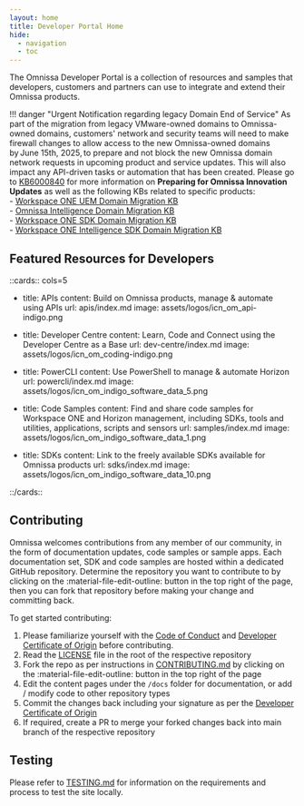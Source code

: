 ```yaml
---
layout: home
title: Developer Portal Home
hide:
  - navigation
  - toc
---
```


The Omnissa Developer Portal is a collection of resources and samples that developers, customers and partners can use to integrate and extend their Omnissa products.

!!! danger "Urgent Notification regarding legacy Domain End of Service"
    As part of the migration from legacy VMware-owned domains to Omnissa-owned domains, customers' network and security teams will need to make firewall changes to allow access to the new Omnissa-owned domains by June 15th, 2025, to prepare and not block the new Omnissa domain network requests in upcoming product and service updates.  This will also impact any API-driven tasks or automation that has been created.  Please go to [KB6000840](https://kb.omnissa.com/s/article/6000840) for more information on **Preparing for Omnissa Innovation Updates** as well as the following KBs related to specific products:  
    - [Workspace ONE UEM Domain Migration KB](https://kb.omnissa.com/s/article/6000867)  
    - [Omnissa Intelligence Domain Migration KB](https://kb.omnissa.com/s/article/6000876)  
    - [Workspace ONE SDK Domain Migration KB](https://kb.omnissa.com/s/article/6000872)  
    - [Workspace ONE Intelligence SDK Domain Migration KB](https://kb.omnissa.com/s/article/6000882)  

## Featured Resources for Developers

::cards:: cols=5

- title: APIs
  content: Build on Omnissa products, manage & automate using APIs
  url: apis/index.md
  image: assets/logos/icn_om_api-indigo.png

- title: Developer Centre
  content: Learn, Code and Connect using the Developer Centre as a Base
  url: dev-centre/index.md
  image: assets/logos/icn_om_coding-indigo.png

- title: PowerCLI
  content: Use PowerShell to manage & automate Horizon
  url: powercli/index.md
  image: assets/logos/icn_om_indigo_software_data_5.png

- title: Code Samples
  content: Find and share code samples for Workspace ONE and Horizon management, including SDKs, tools and utilities, applications, scripts and sensors
  url: samples/index.md
  image: assets/logos/icn_om_indigo_software_data_1.png

- title: SDKs
  content: Link to the freely available SDKs available for Omnissa products
  url: sdks/index.md
  image: assets/logos/icn_om_indigo_software_data_10.png

::/cards::

<!-- - title: Terraform
  content: Infrastructure as code for Omnissa Products
  url: terraform/index.md
  image: assets/logos/HashiCorpTerraform-logo.png -->

## Contributing

Omnissa welcomes contributions from any member of our community, in the form of documentation updates, code samples or sample apps. Each documentation set, SDK and code samples are hosted within a dedicated GitHub repository. Determine the repository you want to contribute to by clicking on the :material-file-edit-outline: button in the top right of the page, then you can fork that repository before making your change and committing back.

To get started contributing:

1. Please familiarize yourself with the [Code of Conduct](https://github.com/euc-dev/.github/blob/main/CODE_OF_CONDUCT.md) and [Developer Certificate of Origin](https://github.com/euc-dev/.github/blob/main/Developer%20Certificate%20of%20Origin.md) before contributing.
2. Read the [LICENSE](https://github.com/euc-dev/euc-dev/blob/main/LICENSE) file in the root of the respective repository
3. Fork the repo as per instructions in [CONTRIBUTING.md](https://github.com/euc-dev/.github/blob/main/CONTRIBUTING.md) by clicking on the :material-file-edit-outline: button in the top right of the page
4. Edit the content pages under the `/docs` folder for documentation, or add / modify code to other repository types
5. Commit the changes back including your signature as per the [Developer Certificate of Origin](https://github.com/euc-dev/.github/blob/main/Developer%20Certificate%20of%20Origin.md)
6. If required, create a PR to merge your forked changes back into main branch of the respective repository

## Testing

Please refer to [TESTING.md](https://github.com/euc-dev/euc-dev.github.io/blob/main/TESTING.md) for information on the requirements and process to test the site locally.
